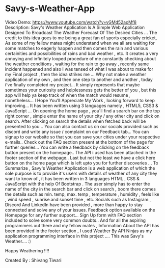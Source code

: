 # Savy-s-Weather-App

Video Demo: https://www.youtube.com/watch?v=vGMd52aoMf8
Description:
Savy's Weather Application Is A Simple Web Application Designed To Broadcast The Weather Forecast Of The Desired Cities ... The credit to this idea goes to me being a great fan of sports especially cricket, As some of my fellow mates might understand when we all are waiting for some matches to eagerly happen and then comes the rain and various certainities and possibilities of rains and bad weather , etc. It creates a very annoying and infinitely looped procedure of me constantly checking about the weather conditions , waiting for the rain to go away , recently same incident happened and also I was tensed of what I was about to make for my Final project , then the idea strikes me ... Why not make a weather application of my own , and then one step to another and another , today i've finally completed my project... It simply represents that maybe sometimes your curiosity and helplessness gets the better of you , but this app will help ya keep track of when the match would resume , nonetheless... I Hope You'll Appreciate My Work , looking forward to keep improving... It has been written using 3 languages namely , HTML5, CSS3 & JavaScript ... On opening the home page , you'll find a search bar on the top right corner , simple enter the name of your city / any other city and click on search. After clicking on search the details when fetched back will be presented to you .. You can also contact us on our socials provided such as discord and write any issue / complaint on our Feedback tab... You can signup to our website so that you can save your cities under your respective e-mails.. Check out the FAQ section present at the bottom of the page for further queries... You can write a feedback by clicking on the feedback button present on the homepage.. The API i used has been attached in the footer section of the webpage.. Last but not the least we have a click here button on the home page which is left upto you for further discoveries ... To Summarize , Savy's Weather Application is a web application of which the sole purpose is to provide it's users with details of weather of any city they want to know of , it has been written in 3 languages HTML , CSS & JavaScript with the help Of Bootstrap . The user simply has to enter the name of the city in the search bar and click on search , boom there comes the detaila such as min. temp, max. temp , temperature , humidity , feels like , wind speed , sunrise and sunset time , etc. Socials such as Instagram , Discord And LinkedIn have been provided , more than happy to stay connected and solve any of your issues. Feedback option available on the Homepage for any further support... Sign Up form with FAQ section included to solve some very common doubts.. And for all the aspiring programmers out there and my fellow mates , Information About the API has been provided in the footer section , I used Weather By API Ninjas as my application programming interface in this project .... This was Savy's Weather.... :)

Happy Weathering !!!!

Created By : Shivang Tiwari
